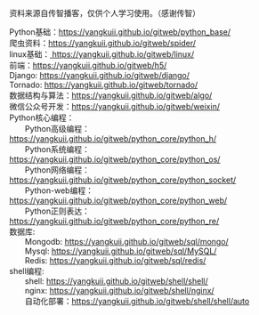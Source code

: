 资料来源自传智播客，仅供个人学习使用。（感谢传智）

Python基础：<a href="https://yangkuii.github.io/gitweb/python_base/">https://yangkuii.github.io/gitweb/python_base/</a><br>
爬虫资料：<a href="https://yangkuii.github.io/gitweb/spider/">https://yangkuii.github.io/gitweb/spider/</a><br>
linux基础：<a href="https://yangkuii.github.io/gitweb/linux/"> https://yangkuii.github.io/gitweb/linux/</a><br>
前端：<a href="https://yangkuii.github.io/gitweb/h5/">https://yangkuii.github.io/gitweb/h5/</a><br>
Django: <a href="https://yangkuii.github.io/gitweb/django/">https://yangkuii.github.io/gitweb/django/</a><br>
Tornado: <a href="https://yangkuii.github.io/gitweb/tornado/">https://yangkuii.github.io/gitweb/tornado/</a><br>
数据结构与算法：<a href="https://yangkuii.github.io/gitweb/algo/">https://yangkuii.github.io/gitweb/algo/</a><br>
微信公众号开发：<a href="https://yangkuii.github.io/gitweb/weixin/">https://yangkuii.github.io/gitweb/weixin/</a><br>
Python核心编程：<br>
	&emsp;&emsp;Python高级编程：<a href="https://yangkuii.github.io/gitweb/python_core/python_h/">https://yangkuii.github.io/gitweb/python_core/python_h/</a><br>
	&emsp;&emsp;Python系统编程：<a href="https://yangkuii.github.io/gitweb/python_core/python_os/">https://yangkuii.github.io/gitweb/python_core/python_os/</a><br>
	&emsp;&emsp;Python网络编程：<a href="https://yangkuii.github.io/gitweb/python_core/python_socket/">https://yangkuii.github.io/gitweb/python_core/python_socket/</a><br>
	&emsp;&emsp;Python-web编程：<a href="https://yangkuii.github.io/gitweb/python_core/python_web/">https://yangkuii.github.io/gitweb/python_core/python_web/</a><br>
	&emsp;&emsp;Python正则表达：<a href="https://yangkuii.github.io/gitweb/python_core/python_re/">https://yangkuii.github.io/gitweb/python_core/python_re/</a><br>
数据库:<br>
	&emsp;&emsp;Mongodb: <a href="https://yangkuii.github.io/gitweb/sql/mongo/">https://yangkuii.github.io/gitweb/sql/mongo/</a><br>
	&emsp;&emsp;Mysql: <a href="https://yangkuii.github.io/gitweb/sql/MySQL/">https://yangkuii.github.io/gitweb/sql/MySQL/</a><br>
	&emsp;&emsp;Redis: <a href="https://yangkuii.github.io/gitweb/sql/redis/">https://yangkuii.github.io/gitweb/sql/redis/</a><br>
shell编程: <br>
	&emsp;&emsp;shell: <a href="https://yangkuii.github.io/gitweb/shell/shell/">https://yangkuii.github.io/gitweb/shell/shell/</a><br>
	&emsp;&emsp;nginx: <a href="https://yangkuii.github.io/gitweb/shell/nginx/">https://yangkuii.github.io/gitweb/shell/nginx/</a><br>
	&emsp;&emsp;自动化部署：<a href="https://yangkuii.github.io/gitweb/shell/shell/auto">https://yangkuii.github.io/gitweb/shell/shell/auto</a><br>
